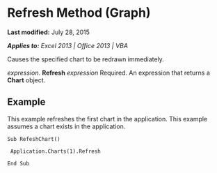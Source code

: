 
# Refresh Method (Graph)

 **Last modified:** July 28, 2015

 _**Applies to:** Excel 2013 | Office 2013 | VBA_

Causes the specified chart to be redrawn immediately.

 _expression_. **Refresh**
 _expression_ Required. An expression that returns a **Chart** object.

## Example

This example refreshes the first chart in the application. This example assumes a chart exists in the application.


```
Sub RefeshChart() 
 
 Application.Charts(1).Refresh 
 
End Sub
```

